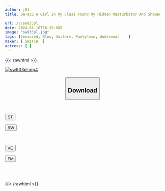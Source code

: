 ```yaml
---
author: j91
title: SW-933 A Girl In My Class Found My Hidden Masturbator And Showed Me How To Use It! It's Impossible Without An Erection! So, Do You Get An Erection When You See My Black Tights? 2, I Got An Unexpected Divine Development!

url: /v/sw933pl
date: 2024-01-10T16:15:00Z
image: "sw933pl.jpg"
tags: [Censored, Blow, Uniform, Pantyhose, Underwear	]
maker: [ SWITCH  ]
actress: [ ]
---
```



{{< rawhtml >}}

<div class="video" data-videoid="W8GjVWdOPJsbzqb">
    <a href="javascript:;">
        <img src="/v/sw933pl/sw933pl.jpg" width="WIDTH" height="HEIGHT" alt="sw933pl.mp4" loading="lazy">
    </a>
</div>

<script type="text/javascript" src="https://j91.asia/asset/on-demand-st.js"></script>

<br>
  <link rel="stylesheet" href="https://j91.asia/asset/bs5.css">
  
  <center>
  <button class="btn btn-primary" type="button" data-bs-toggle="collapse" data-bs-target=".multi-collapse" aria-expanded="false" aria-controls="multiCollapseExample1 multiCollapseExample2"><h2>Download</h2></button></center>
</p>
<div class="row">
  <div class="col">
    <div class="collapse multi-collapse" id="multiCollapseExample1">
      <div class="card card-body">
	      	      <br>
<div class="buttons">  
<p><a href="https://streamtape.to/v/W8GjVWdOPJsbzqb" target="_blank"><button class="btn-hover color-3"><i class="fa fa-download"></i> ST</button></a></p>
<p><a href="https://flaswish.com/vsuk8l10fwt0" target="_blank"><button class="btn-hover color-2"><i class="fa fa-download"></i> SW</button></a></p></div>
    </div>
  </div>
</div>
  <div class="col">
    <div class="collapse multi-collapse" id="multiCollapseExample2">
      <div class="card card-body">
	      <br>
<div class="buttons">
<p><a href="https://veev.to/d/ZYu7GMHgONed5JzNNipd8Iadq8pcKqxzZezjdE" target="_blank"><button class="btn-hover color-9"><i class="fa fa-download"></i> VE</button></a></p>
<p><a href="javascript:;" target="_blank"><button class="btn-hover color-8"><i class="fa fa-download"></i> FM</button></a></p></div>
<br><br>
      </div>
    </div>
  </div>
</div>

{{< /rawhtml >}}